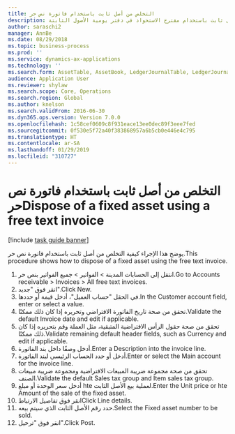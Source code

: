 ```yaml
---
title: التخلص من أصل ثابت باستخدام فاتورة نص حر
description: يوضح هذا الإجراء كيفية الاستحواذ على أصل ثابت باستخدام مقترح الاستحواذ في دفتر يومية الأصول الثابتة.
author: saraschi2
manager: AnnBe
ms.date: 08/29/2018
ms.topic: business-process
ms.prod: ''
ms.service: dynamics-ax-applications
ms.technology: ''
ms.search.form: AssetTable, AssetBook, LedgerJournalTable, LedgerJournalTransAsset, SysQueryForm
audience: Application User
ms.reviewer: shylaw
ms.search.scope: Core, Operations
ms.search.region: Global
ms.author: knelson
ms.search.validFrom: 2016-06-30
ms.dyn365.ops.version: Version 7.0.0
ms.openlocfilehash: 1c58cef0609c8f931eace13ee0dec89f3eee7fed
ms.sourcegitcommit: 0f530e5f72a40f383868957a6b5cb0e446e4c795
ms.translationtype: HT
ms.contentlocale: ar-SA
ms.lasthandoff: 01/29/2019
ms.locfileid: "310727"
---
```

# <a name="dispose-of-a-fixed-asset-using-a-free-text-invoice"></a><span data-ttu-id="ceb01-103">التخلص من أصل ثابت باستخدام فاتورة نص حر</span><span class="sxs-lookup"><span data-stu-id="ceb01-103">Dispose of a fixed asset using a free text invoice</span></span>

[!include [task guide banner](../../includes/task-guide-banner.md)]

<span data-ttu-id="ceb01-104">يوضح هذا الإجراء كيفية التخلص من أصل ثابت باستخدام فاتورة نص حر.</span><span class="sxs-lookup"><span data-stu-id="ceb01-104">This procedure shows how to dispose of a fixed asset using the free text invoice.</span></span>

1. <span data-ttu-id="ceb01-105">انتقل إلى الحسابات المدينة > الفواتير > جميع الفواتير بنص حر‬.</span><span class="sxs-lookup"><span data-stu-id="ceb01-105">Go to Accounts receivable > Invoices > All free text invoices.</span></span>
2. <span data-ttu-id="ceb01-106">انقر فوق "جديد".</span><span class="sxs-lookup"><span data-stu-id="ceb01-106">Click New.</span></span>
3. <span data-ttu-id="ceb01-107">في الحقل "حساب العميل"، أدخل قيمة أو حددها.</span><span class="sxs-lookup"><span data-stu-id="ceb01-107">In the Customer account field, enter or select a value.</span></span>
4. <span data-ttu-id="ceb01-108">تحقق من صحة تاريخ الفاتورة الافتراضي وتحريره إذا كان ذلك ممكنًا.</span><span class="sxs-lookup"><span data-stu-id="ceb01-108">Validate the default Invoice date and edit if applicable.</span></span>
5. <span data-ttu-id="ceb01-109">تحقق من صحة حقول الرأس الافتراضية المتبقية، مثل العملة وقم بتحريره إذا كان ذلك ممكنًا.</span><span class="sxs-lookup"><span data-stu-id="ceb01-109">Validate remaining default header fields, such as Currency and edit if applicable.</span></span>
6. <span data-ttu-id="ceb01-110">أدخل وصفًا داخل بند الفاتورة.</span><span class="sxs-lookup"><span data-stu-id="ceb01-110">Enter a Description into the invoice line.</span></span>
7. <span data-ttu-id="ceb01-111">أدخل أو حدد الحساب الرئيسي لبند الفاتورة.</span><span class="sxs-lookup"><span data-stu-id="ceb01-111">Enter or select the Main account for the invoice line.</span></span>
8. <span data-ttu-id="ceb01-112">تحقق من صحة مجموعة ضريبة المبيعات الافتراضية ومجموعة ضريبة مبيعات الصنف.</span><span class="sxs-lookup"><span data-stu-id="ceb01-112">Validate the default Sales tax group and Item sales tax group.</span></span>
9. <span data-ttu-id="ceb01-113">أدخل سعر الوحدة أو مبلغ hte لعملية بيع الأصل الثابت.</span><span class="sxs-lookup"><span data-stu-id="ceb01-113">Enter the Unit price or hte Amount of the sale of the fixed asset.</span></span>
10. <span data-ttu-id="ceb01-114">انقر فوق تفاصيل الارتباط</span><span class="sxs-lookup"><span data-stu-id="ceb01-114">Click Line details.</span></span>  
11. <span data-ttu-id="ceb01-115">حدد رقم الأصل الثابت الذي سيتم بيعه.</span><span class="sxs-lookup"><span data-stu-id="ceb01-115">Select the Fixed asset number to be sold.</span></span>
12. <span data-ttu-id="ceb01-116">انقر فوق "ترحيل".</span><span class="sxs-lookup"><span data-stu-id="ceb01-116">Click Post.</span></span>

